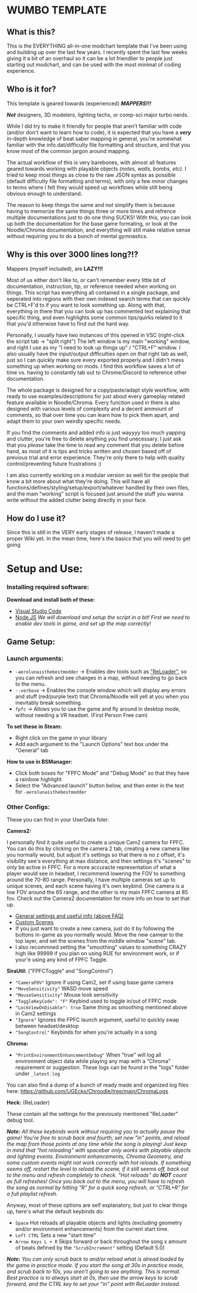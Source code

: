 # WUMBO TEMPLATE

## What is this?
This is the EVERYTHING all-in-one modchart template that I've been using and building up over the last few years.
I recently spent the last few weeks giving it a bit of an overhaul so it can be a lot friendlier to people just starting out modchart, and can be used with the most minimal of coding experience.

## Who is it for?
This template is geared towards (experienced) ***MAPPERS!!!*** 

***Not*** designers, 3D modelers, lighting techs, or comp-sci major turbo nerds.

While I did try to make it friendly for people that aren't familiar with code (and/or don't want to learn how to code), it is expected that you have a ***very*** in-depth knowledge of beat saber mapping in general, you're somewhat familiar with the info.dat/difficulty file formatting and structure, and that you know most of the common jargon around mapping.

The actual workflow of this is very barebones, with almost all features geared towards working with playable objects *(notes, walls, bombs, etc).*
I tried to keep most things as close to the raw JSON syntax as possible (default difficulty file formatting and terms), with only a few minor changes to terms where I felt they would speed up workflows while still being obvious enough to understand. 

The reason to keep things the same and *not* simplify them is because having to memorize the same things three or more times and refrence multiple documentations just to do one thing SUCKS! With this, you can look up both the documentation for the base game formating, or look at the Noodle/Chroma documentation, and everything will still make relative sense without requiring you to do a bunch of mental gymnastics.


## Why is this over 3000 lines long?!?
Mappers (myself included), are **LAZY!!!** 

Most of us either don't like to, or can't remember every little bit of documentation, instruction, tip, or reference needed when working on things.
This script has everything all contained in a single package, and seperated into regions with their own indexed search terms that can quickly be CTRL+F'd to if you want to look something up.
Along with that, everything in there that you can look up has commented text explaining that specific thing, and even highlights some common tips/quirks related to it that you'd otherwise have to find out the hard way. 

Personally, I usually have two instances of this opened in VSC (right-click the script tab -> "split right")
The left window is my main "working" window, and right I use as my "I need to look up things up" / "CTRL+F" window. I also usually have the input/output difficulties open on that right tab as well, just so I can quickly make sure every exported properly and I didn't mess something up when working on mods.
I find this workflow saves a lot of time vs. having to constantly tab out to Chrome/Discord to reference other documentation.

The whole package is designed for a copy/paste/adapt style workflow, with ready to use examples/descriptions for just about every gameplay related feature available in Noodle/Chroma.
Every function used in there is also designed with various levels of complexity and a decent ammount of comments, so that over time you can learn how to pick them apart, and adapt them to your own weirdly specific needs.

If you find the comments and added info is just wayyyy too much yapping and clutter, you're free to delete anything you find unecessary. I just ask that you *please* take the time to read any comment that you delete before hand, as most of it is tips and tricks written and chosen based off of previous trial and error experience. They're only there to help with quality control/preventing future frustrations :)

I am also currently working on a modular version as well for the people that know a bit more about what they're doing. This will have all functions/defines/styling/setup/export/whatever handled by their own files, and the main "working" script is focused just around the stuff you wanna write without the added clutter being directly in your face.


## How do I use it?
Since this is still in the VERY early stages of release, I haven't made a proper Wiki yet.
In the mean time, here's the basics that you will need to get going

# Setup and Use:
### Installing required software:
**Download and install both of these:**
- [Visual Studio Code](https://code.visualstudio.com/)
- [Node.JS](https://nodejs.org/)
*We will download and setup the script in a bit! First we need to enable dev tools in game, and set up the map correctly!*

## Game Setup:
### Launch arguments:
- `-aerolunaisthebestmodder` -> Enables dev tools such as ["ReLoader"](https://github.com/Aeroluna/Heck/wiki/ReLoader), so you can refresh and see changes in a map, without needing to go back to the menu.
- `--verbose` -> Enables the console window which will display any errors and stuff (red/purple text) that Chroma/Noodle will yell at you when you inevitably break something.
- `fpfc` -> Allows you to use the game and fly around in desktop mode, without needing a VR headset. (First Person Free cam)

**To set these in Steam:**
- Right click on the game in your library
- Add each argument to the "Launch Options" text box under the "General" tab

**How to use in BSManager:**
- Click both boxes for "FPFC Mode" and "Debug Mode" so that they have a rainbow highlight
- Select the "Advanced launch" button below, and then enter in the text for `-aerolunaisthebestmodder`

### Other Configs:
These you can find in your UserData foler.

**Camera2:** 

I personally find it quite useful to create a unique Cam2 camera for FPFC.
You can do this by clicking on the camera 2 tab, creating a new camera like you normally would, but adjust it's settings so that there is no z offset, it's visibility see's everything at max distance, and then settings it's "scenes" to only be active in FPFC. For a more accuracte representation of what a player would see in headset, I recommend lowering the FOV to something around the 70-80 range. 
Personally, I have multiple cameras set up to unique scenes, and each scene having it's own keybind. One camera is a low FOV around the 65 range, and the other is my main FPFC camera at 85 fov.
Check out the Camera2 documentation for more info on how to set that up.
- [General settings and useful info (above FAQ)](https://github.com/kinsi55/CS_BeatSaber_Camera2/wiki)
- [Custom Scenes](https://github.com/kinsi55/CS_BeatSaber_Camera2/wiki/Scenes#custom-scenes)
- If you just want to create a new camera, just do it by following the buttons in-game as you normally would. Move the new camear to the top layer, and set the scenes from the middle window "scene" tab.
- I also recommned setting the "smoothing" values to something CRAZY high like 99999 if you plan on using RUE for environment work, or if your'e using any kind of FPFC Toggle.

**SiraUtil:** ("FPFCToggle" and "SongControl")
- `"CameraFOV"` Ignore if using Cam2, set if using base game camera
- `"MoveSensitivity"` WASD move speed
- `"MouseSensitivity"` Mouse look sensitivity
- `"ToggleKeyCode": "F"` Keybind used to toggle in/out of FPFC mode
- `"LockViewOnDisable": true` Same thing as smoothing mentioned above in Cam2 settings
- `"Ignore"` Ignores the FPFC launch argument, useful to quickly swap between headset/desktop
- `"SongControl"` Keybinds for when you're actually in a song

**Chroma:**
- `"PrintEnvironmentEnhancementDebug"` When "true" will log all environment object data while playing any map with a "Chroma" requirement or suggestion. These logs can be found in the "logs" folder under `_latest.log`

You can also find a dump of a bunch of ready made and organized log files here: https://github.com/UGEcko/Chroodle/tree/main/ChromaLogs

**Heck:** (ReLoader)

These contain all the settings for the previously mentioned "ReLoader" debug tool.

***Note:*** *All these keybinds work without requiring you to actually pause the game! You're free to scrub back and fourth, set new "in" points, and reload the map from those points at any time while the song is playing! Just keep in mind that "hot reloading" with spacebar only works with playable objects and lighting events. Environment enhancements, Chroma Geometry, and some custom events might not work correctly with hot reloads. If something seems off, restart the level to reload the scene, if it still seems off, back out to the menu and refresh completely to check.*
*"Hot reloads" do* ***NOT*** *count as full refreshes! Once you back out to the menu, you will have to refresh the song as normal by hitting "R" for a quick song refresh, or "CTRL+R" for a full playlist refresh.*

Anyway, most of these options are self explanatory, but just to clear things up, here's what the default keybinds do:
- `Space` Hot reloads all playable objects and lights (excluding geometry and/or environment enhancements) from the current start time.
- `Left CTRL` Sets a new "start time"
- `Arrow Keys L + R` Skips forward or back throughout the song x amount of beats defined by the  `"ScrubIncrement"` setting (Default 5.0)

***Note:*** *You can only scrub back to and/or reload what is alread loaded by the game in practice mode. If you start the song at 30s in practice mode, and scrub back to 10s, you aren't going to see anything. This is normal. Best practice is to always start at 0s, then use the arrow keys to scrub forward, and the CTRL key to set your "in" point with ReLoader instead.*